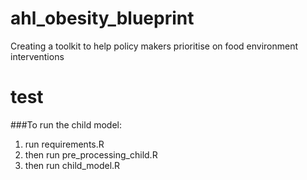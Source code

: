 # ahl_obesity_blueprint
Creating a toolkit to help policy makers prioritise on food environment interventions

# test
###To run the child model:
1. run requirements.R
2. then run pre_processing_child.R
3. then run child_model.R

